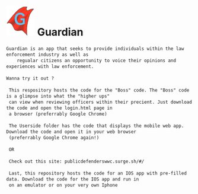 


  
  <h1><img src="images/Guardian_Logo-2.png"></img>  Guardian </h1> 
   
    
    Guardian is an app that seeks to provide individuals within the law enforcement industry as well as 
        regualar citizens an opportunity to voice their opinions and experiences with law enforcement. 
    
    Wanna try it out ?
     
     This respository hosts the code for the "Boss" code. The "Boss" code is a glimpse into what the "higher ups"
     can view when reviewing officers within their precient. Just download the code and open the login.html page in
     a browser (preferrably Google Chrome)
     
     The Userside folder has the code that displays the mobile web app. Download the code and open it in your web browser
     (preferrably Google Chrome again!)
     
     OR
    
     Check out this site: publicdefenderswwc.surge.sh/#/  

     Last, this repository hosts the code for an IOS app with pre-filled data. Download the code for the IOS app and run in
     on an emulator or on your very own Iphone
  
  

